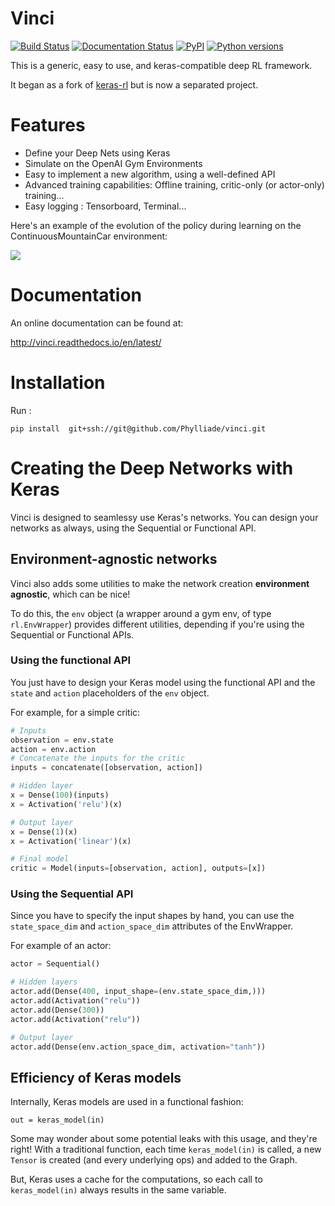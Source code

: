 # Vinci

[![Build Status](https://travis-ci.org/Phylliade/vinci.svg?branch=master)](https://travis-ci.org/Phylliade/vinci)
[![Documentation Status](http://readthedocs.org/projects/vinci/badge/?version=latest)](http://vinci.readthedocs.io/en/latest/?badge=latest)
[![PyPI](https://img.shields.io/pypi/v/vinci.svg)](https://pypi.python.org/pypi/vinci/)
[![Python versions](https://img.shields.io/pypi/pyversions/vinci/.svg)](https://pypi.python.org/pypi/vinci/)

This is a generic, easy to use, and keras-compatible deep RL framework.

It began as a fork of [keras-rl](https://github.com/matthiasplappert/keras-rl) but is now a separated project.

# Features

* Define your Deep Nets using Keras
* Simulate on the OpenAI Gym Environments
* Easy to implement a new algorithm, using a well-defined API
* Advanced training capabilities: Offline training, critic-only (or actor-only) training...
* Easy logging : Tensorboard, Terminal...

Here's an example of the evolution of the policy during learning on the ContinuousMountainCar environment:

![](assets/animation.gif)

# Documentation
An online documentation can be found at:

http://vinci.readthedocs.io/en/latest/

# Installation
Run :
```
pip install  git+ssh://git@github.com/Phylliade/vinci.git
```

# Creating the Deep Networks with Keras
Vinci is designed to seamlessy use Keras's networks.
You can design your networks as always, using the Sequential or Functional API.


## Environment-agnostic networks
Vinci also adds some utilities to make the network creation **environment agnostic**, which can be nice!

To do this, the `env` object (a wrapper around a gym env, of type `rl.EnvWrapper`) provides different utilities, depending if you're using the Sequential or Functional APIs.

### Using the functional API
You just have to design your Keras model using the functional API and the `state` and `action` placeholders  of the `env` object.

For example, for a simple critic:
```python
# Inputs
observation = env.state
action = env.action
# Concatenate the inputs for the critic
inputs = concatenate([observation, action])

# Hidden layer
x = Dense(100)(inputs)
x = Activation('relu')(x)

# Output layer
x = Dense(1)(x)
x = Activation('linear')(x)

# Final model
critic = Model(inputs=[observation, action], outputs=[x])
```

### Using the Sequential API
Since you have to specify the input shapes by hand, you can use the `state_space_dim` and `action_space_dim` attributes of the EnvWrapper.

For example of an actor:
```python
actor = Sequential()

# Hidden layers
actor.add(Dense(400, input_shape=(env.state_space_dim,)))
actor.add(Activation("relu"))
actor.add(Dense(300))
actor.add(Activation("relu"))

# Output layer
actor.add(Dense(env.action_space_dim, activation="tanh"))
```

## Efficiency of Keras models
Internally, Keras models are used in a functional fashion:

```
out = keras_model(in)
```

Some may wonder about some potential leaks with this usage, and they're right!
With a traditional function, each time `keras_model(in)` is called, a new `Tensor` is created (and every underlying ops) and added to the Graph.

But, Keras uses a cache for the computations, so each call to `keras_model(in)` always results in the same variable.
